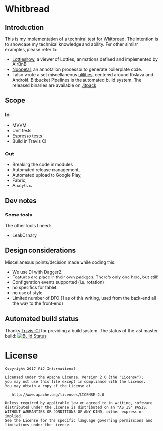 # Whitbread

## Introduction
This is my implementation of a [technical test for Whitbread](https://github.com/whitbread-eos/product-developer-test).
The intention is to showcase my technical knowledge and ability. For other similar examples, please refer to:
- [Lottieshow](https://github.com/pijpijpij/LottieShow), a viewer of Lotties, animations defined and implemented by 
AirBnB,
- [Noopetal](https://github.com/pijpijpij/Noopetal), an annotation processor to generate boilerplate code.
- I also wrote a set miscellaneous [utilities](https://bitbucket.org/pijpijpij/android-utils), centered around RxJava
 and Android. Bitbucket Pipelines is the automated build system. The released binaries are available on 
 [Jitpack](https://jitpack.io/#org.bitbucket.pijpijpij/android-utils)


## Scope

### In
- MVVM
- Unit tests
- Espresso tests
- Build in Travis CI

### Out
- Breaking the code in modules
- Automated release management,
- Automated upload to Google Play,
- Fabric,
- Analytics.


## Dev notes

### Some tools
The other tools I need:
- LeakCanary 

## Design considerations

Miscellaneous points/decision made while coding this:
 - We use DI with Dagger2.
 - Features are place in their own packges. There's only one here, but still! 
 - Configuration events supported (i.e. rotation)
 - no specifics for tablet.
 - no use of style
 - Limited number of DTO (1 as of this writing, used from the back-end all the way to the front-end)


## Automated build status
Thanks [Travis-CI](https://travis-ci.org) for providing a build system. The status of the last master build: 
[![Build Status](https://travis-ci.org/pijpijpij/Whitbread.svg?branch=master)](https://travis-ci.org/pijpijpij/Whitbread)


# License

    Copyright 2017 PiJ International

    Licensed under the Apache License, Version 2.0 (the "License");
    you may not use this file except in compliance with the License.
    You may obtain a copy of the License at

       http://www.apache.org/licenses/LICENSE-2.0

    Unless required by applicable law or agreed to in writing, software
    distributed under the License is distributed on an "AS IS" BASIS,
    WITHOUT WARRANTIES OR CONDITIONS OF ANY KIND, either express or implied.
    See the License for the specific language governing permissions and
    limitations under the License.

